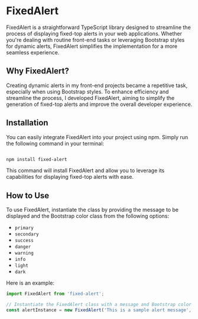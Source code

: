 # FixedAlert

FixedAlert is a straightforward TypeScript library designed to streamline the process of displaying fixed-top alerts in your web applications. Whether you're dealing with routine front-end tasks or leveraging Bootstrap styles for dynamic alerts, FixedAlert simplifies the implementation for a more seamless experience.

## Why FixedAlert?

Creating dynamic alerts in my front-end projects became a repetitive task, especially when using Bootstrap styles. 
To enhance efficiency and streamline the process, I developed FixedAlert, aiming to simplify the generation of fixed-top alerts and improve the overall developer experience.

## Installation

You can easily integrate FixedAlert into your project using npm. Simply run the following command in your terminal:


```bash

npm install fixed-alert

```

This command will install FixedAlert and allow you to leverage its capabilities for displaying fixed-top alerts with ease.

## How to Use

To use FixedAlert, instantiate the class by providing the message to be displayed and the Bootstrap color class from the following options:

- `primary`
- `secondary`
- `success`
- `danger`
- `warning`
- `info`
- `light`
- `dark`

Here is an example:

```typescript
import FixedAlert from 'fixed-alert';

// Instantiate the FixedAlert class with a message and Bootstrap color class
const alertInstance = new FixedAlert('This is a sample alert message', 'success');
